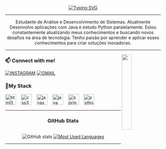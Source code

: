 <div align="center">
  <a href="https://git.io/typing-svg">
    <img src="https://readme-typing-svg.demolab.com?font=Fira+Code&weight=500&size=22&pause=1000&color=6495ED&center=true&vCenter=true&random=false&width=524&lines=%E2%8A%B9+Welcome+To+My+Profile+%E2%8A%B9+" alt="Typing SVG">
  </a>
</div>
<hr>

<p align="center">Estudante de Análise e Desenvolvimento de Sistemas. Atualmente Desenvolvo aplicações com Java e estudo Python paralelamente.
Estou constantemente atualizando meus conhecimentos e buscando novos desafios na área de tecnologia. Tenho paixão por aprender e aplicar esses conhecimentos para criar soluções inovadoras.
</br>
<hr>

<img src="https://br.images.search.yahoo.com/search/images;_ylt=AwrFaN79jNRnFgMAojrz6Qt.;_ylu=Y29sbwNiZjEEcG9zAzEEdnRpZAMEc2VjA3BpdnM-?p=Code%2520typing-bro.svg&fr2=piv-web&type=E210BR91199G0&fr=mcafee#id=10&iurl=https%3A%2F%2Fstatic.tildacdn.com%2Ftild3365-6261-4363-b461-643132303465%2FCode_typing-bro_1.svg&action=click" width="25%" align="right" />
<h3 align="left">📫 Connect with me!</h3>

[![INSTAGRAM](https://img.shields.io/badge/Instagram-D14836?style=for-the-badge&logo=gmail&logoColor=white)](https://www.instagram.com/igviictor/)
[![GMAIL](https://img.shields.io/badge/Gmail-D14836?style=for-the-badge&logo=gmail&logoColor=white)](contatovct777@gmial.com)

<h3 align="left">🚀My Stack</h3>

<div align="left">
  <img src="https://cdn.jsdelivr.net/gh/devicons/devicon/icons/html5/html5-original.svg" height="35" alt="html5 logo"  />
  <img width="8" />
  <img src="https://cdn.jsdelivr.net/gh/devicons/devicon/icons/css3/css3-original.svg" height="35" alt="css3 logo"  />
  <img width="8" />
  <img src="https://cdn.jsdelivr.net/gh/devicons/devicon/icons/javascript/javascript-plain.svg" height="35" alt="javascript logo"  />
  <img width="8" />
  <img src="https://cdn.jsdelivr.net/gh/devicons/devicon/icons/java/java-original.svg" height="35" alt="java logo"  />
  <img width="8" />
  <img src="https://cdn.jsdelivr.net/gh/devicons/devicon/icons/spring/spring-original.svg" height="35" alt="spring logo"  />
  <img width="8" />
  <img src="https://cdn.jsdelivr.net/gh/devicons/devicon/icons/python/python-original.svg" height="35" alt="python logo"  />
  <img width="8" />
</div>

<hr>
<div style="text-align: center;" align="center">
  <h3> GitHub Stats </h3>
  <br>
  <img src="https://github-readme-stats-git-masterrstaa-rickstaa.vercel.app/api?username=victor-luduvice&hide_title=true&show_icons=true&include_all_commits=false&count_private=true&line_height=25&hide=issues&bg_color=000&title_color=6495ED&text_color=FFF&border_radius=3&border_color=6495ED&icon_color=6495ED&theme=dark" alt="GitHub stats">

  <a href="https://github.com/victor-luduvice/github-readme-stats">
    <img src="https://github-readme-stats-git-masterrstaa-rickstaa.vercel.app/api/top-langs/?username=victor-luduvice&line_height=10&card_width=290&layout=compact&hide_title=false&count_private=true&langs_count=4&show_icons=true&title_color=6495ED&hide=html,scss,less&bg_color=000&text_color=6495ED&border_radius=3&border_color=6495ED&count_private=true" alt="Most Used Languages">
  </a>
</div>
  <hr>
</div>










 
 
